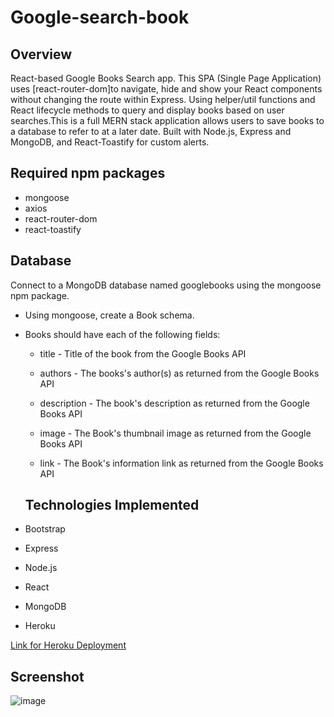 # Google-search-book

## Overview
React-based Google Books Search app. This SPA (Single Page Application) uses [react-router-dom]to navigate, hide and show your React components without changing the route within Express. Using helper/util functions and React lifecycle methods to query and display books based on user searches.This is a full MERN stack application allows users to save books to a database to refer to at a later date. Built with Node.js, Express and MongoDB, and React-Toastify for custom alerts. 

## Required npm packages
  - mongoose
  - axios
  - react-router-dom
  - react-toastify

## Database
Connect to a MongoDB database named googlebooks using the mongoose npm package.

- Using mongoose, create a Book schema.

- Books should have each of the following fields:

  - title - Title of the book from the Google Books API

   - authors - The books's author(s) as returned from the Google Books API

   - description - The book's description as returned from the Google Books API

  - image - The Book's thumbnail image as returned from the Google Books API

  - link - The Book's information link as returned from the Google Books API
  
  ## Technologies Implemented
- Bootstrap
- Express
- Node.js
- React
- MongoDB
- Heroku

 [Link for Heroku Deployment](https://google-search-book1.herokuapp.com)



## Screenshot
![image](https://user-images.githubusercontent.com/65205190/90460969-b8ffaa00-e0ca-11ea-84bc-d1c8fe0623fa.png)

